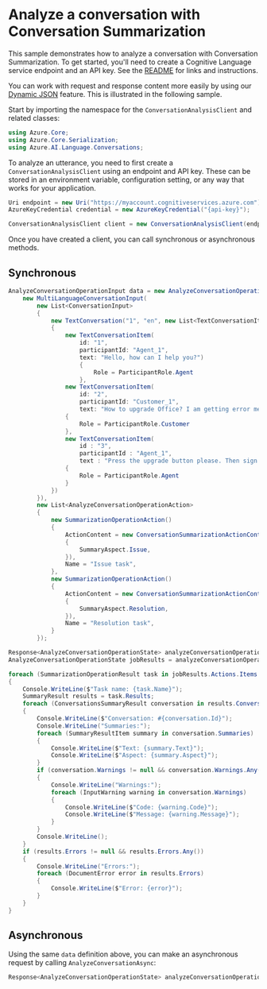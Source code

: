 # Analyze a conversation with Conversation Summarization

This sample demonstrates how to analyze a conversation with Conversation Summarization. To get started, you'll need to create a Cognitive Language service endpoint and an API key. See the [README](https://github.com/Azure/azure-sdk-for-net/blob/main/sdk/cognitivelanguage/Azure.AI.Language.Conversations/README.md) for links and instructions.

You can work with request and response content more easily by using our [Dynamic JSON](https://aka.ms/azsdk/net/dynamiccontent) feature. This is illustrated in the following sample.

Start by importing the namespace for the `ConversationAnalysisClient` and related classes:

```C# Snippet:ConversationAnalysisClient_Namespaces
using Azure.Core;
using Azure.Core.Serialization;
using Azure.AI.Language.Conversations;
```

To analyze an utterance, you need to first create a `ConversationAnalysisClient` using an endpoint and API key. These can be stored in an environment variable, configuration setting, or any way that works for your application.

```C# Snippet:ConversationAnalysisClient_Create
Uri endpoint = new Uri("https://myaccount.cognitiveservices.azure.com");
AzureKeyCredential credential = new AzureKeyCredential("{api-key}");

ConversationAnalysisClient client = new ConversationAnalysisClient(endpoint, credential);
```

Once you have created a client, you can call synchronous or asynchronous methods.

## Synchronous

```C# Snippet:AnalyzeConversation_ConversationSummarization
AnalyzeConversationOperationInput data = new AnalyzeConversationOperationInput(
    new MultiLanguageConversationInput(
        new List<ConversationInput>
        {
            new TextConversation("1", "en", new List<TextConversationItem>()
            {
                new TextConversationItem(
                    id: "1",
                    participantId: "Agent_1",
                    text: "Hello, how can I help you?")
                    {
                        Role = ParticipantRole.Agent
                    },
                new TextConversationItem(
                    id: "2",
                    participantId: "Customer_1",
                    text: "How to upgrade Office? I am getting error messages the whole day.")
                {
                    Role = ParticipantRole.Customer
                },
                new TextConversationItem(
                    id : "3",
                    participantId : "Agent_1",
                    text : "Press the upgrade button please. Then sign in and follow the instructions.")
                {
                    Role = ParticipantRole.Agent
                }
            })
        }),
        new List<AnalyzeConversationOperationAction>
        {
            new SummarizationOperationAction()
            {
                ActionContent = new ConversationSummarizationActionContent(new List<SummaryAspect>
                {
                    SummaryAspect.Issue,
                }),
                Name = "Issue task",
            },
            new SummarizationOperationAction()
            {
                ActionContent = new ConversationSummarizationActionContent(new List<SummaryAspect>
                {
                    SummaryAspect.Resolution,
                }),
                Name = "Resolution task",
            }
        });

Response<AnalyzeConversationOperationState> analyzeConversationOperation = client.AnalyzeConversationOperation(data);
AnalyzeConversationOperationState jobResults = analyzeConversationOperation.Value;

foreach (SummarizationOperationResult task in jobResults.Actions.Items.Cast<SummarizationOperationResult>())
{
    Console.WriteLine($"Task name: {task.Name}");
    SummaryResult results = task.Results;
    foreach (ConversationsSummaryResult conversation in results.Conversations)
    {
        Console.WriteLine($"Conversation: #{conversation.Id}");
        Console.WriteLine("Summaries:");
        foreach (SummaryResultItem summary in conversation.Summaries)
        {
            Console.WriteLine($"Text: {summary.Text}");
            Console.WriteLine($"Aspect: {summary.Aspect}");
        }
        if (conversation.Warnings != null && conversation.Warnings.Any())
        {
            Console.WriteLine("Warnings:");
            foreach (InputWarning warning in conversation.Warnings)
            {
                Console.WriteLine($"Code: {warning.Code}");
                Console.WriteLine($"Message: {warning.Message}");
            }
        }
        Console.WriteLine();
    }
    if (results.Errors != null && results.Errors.Any())
    {
        Console.WriteLine("Errors:");
        foreach (DocumentError error in results.Errors)
        {
            Console.WriteLine($"Error: {error}");
        }
    }
}
```

## Asynchronous

Using the same `data` definition above, you can make an asynchronous request by calling `AnalyzeConversationAsync`:

```C# Snippet:AnalyzeConversationAsync_ConversationSummarization
Response<AnalyzeConversationOperationState> analyzeConversationOperation = await client.AnalyzeConversationOperationAsync(data);
```
